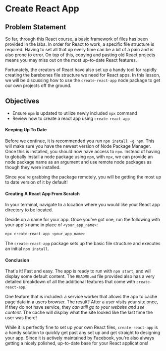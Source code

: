 # Create React App

## Problem Statement

So far, through this React course, a basic framework of files has been provided
in the labs. In order for React to work, a specific file structure is required.
Having to set all that up every time can be a bit of a pain and is also prone to
error. On top of this, copying and pasting old React projects means you may miss
out on the most up-to-date React features.

Fortunately, the creators of React have also set up a handy tool for rapidly
creating the barebones file structure we need for React apps. In this lesson, we
will be discussing how to use the `create-react-app` node package to get our own
projects off the ground.

## Objectives

- Ensure `npm` is updated to utilize newly included `npx` command
- Review how to create a react app using `create-react-app`

#### Keeping Up To Date

Before we continue, it is recommended you run `npm install -g npm`. This will
make sure you have the newest version of Node Package Manager. Once this is
installed, you should now have access to `npx`. Instead of having to globally
install a node package using `npm`, with `npx`, we can provide an node package
name as an argument and use remote node packages as though they were installed.

Since you're grabbing the package remotely, you will be getting the most up to
date version of it by default!

#### Creating A React App From Scratch

In your terminal, navigate to a location where you would like your React app
directory to be located.

Decide on a name for your app. Once you've got one, run the following with your
app's name in place of `<your_app_name>`:

```js
npx create-react-app <your_app_name>
```

The `create-react-app` package sets up the basic file structure and
executes an initial `npm install`.

#### Conclusion

That's it! Fast and easy. The app is ready to run with `npm start`, and will
display some default content. The `README.md` file provided also has a very
detailed breakdown of all the additional features that come with
`create-react-app`.

One feature that is included: a service worker that allows the app to cache page
data in a users browser. The result? After a user visits your site once, if they
do not have service, they _can still go to your website and see content_. The
cache will display what the site looked like the last time the user was there!

While it is perfectly fine to set up your own React files, `create-react-app` is
a handy solution to quickly get past any set up and get straight to designing
your app. Since it is actively maintained by Facebook, you're also always
getting a nicely polished, up-to-date base for your React applications!
